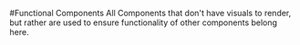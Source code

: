 #Functional Components
All Components that don't have visuals to render, but rather are used to
ensure functionality of other components belong here.

